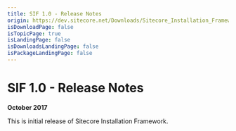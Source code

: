 ```yaml
---
title: SIF 1.0 - Release Notes
origin: https://dev.sitecore.net/Downloads/Sitecore_Installation_Framework/1x/Sitecore_Installation_Framework_10/Release_Notes
isDownloadPage: false
isTopicPage: true
isLandingPage: false
isDownloadsLandingPage: false
isPackageLandingPage: false
---
```


# SIF 1.0 - Release Notes

**October 2017**

This is initial release of Sitecore Installation Framework.